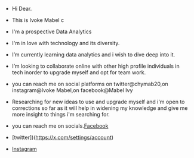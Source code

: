 - Hi Dear.

- This is Ivoke Mabel c


- I'm a prospective Data Analytics


- I'm in love with technology and its diversity.


- I’m currently learning data analytics and i wish to dive deep into it.


- I’m looking to collaborate online with other high profile individuals in tech inorder to upgrade myself and opt for team work.

- you can reach me on social platforms on twitter@chymab20,on instagram@Ivoke Mabel,on facebook@Mabel Ivy

- Researching for new ideas to use and upgrade myself and i'm open to corrections so far as it will help in widening my knowledge and give me more insight to things i'm searching for.

- you can reach me on socials.[Facebook](https://www.facebook.com/profile.php?id=61572402830491)
- [twitter])(https://x.com/settings/account)
- [Instagram](https://www.instagram.com/?utm_source=pwa_homescreen&__pwa=1)

